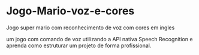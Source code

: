# Jogo-Mario-voz-e-cores
Jogo super mario com reconhecimento de voz com cores em ingles

   um jogo com comando de voz utilizando a API nativa Speech Recognition e aprenda como estruturar um projeto de forma profissional.
